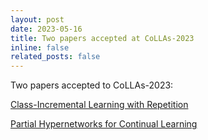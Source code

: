 ```yaml
---
layout: post
date: 2023-05-16
title: Two papers accepted at CoLLAs-2023
inline: false
related_posts: false
---
```


Two papers accepted to CoLLAs-2023:

[Class-Incremental Learning with Repetition](https://arxiv.org/abs/2301.11396)

[Partial Hypernetworks for Continual Learning](https://arxiv.org/abs/2306.10724)
